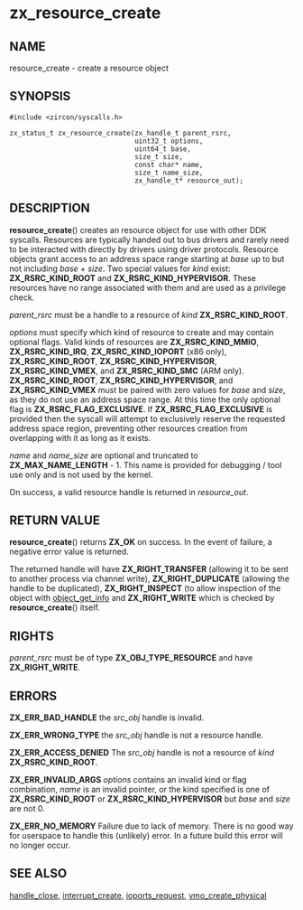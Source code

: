 # zx_resource_create

## NAME

<!-- Updated by update-docs-from-abigen, do not edit. -->

resource_create - create a resource object

## SYNOPSIS

<!-- Updated by update-docs-from-abigen, do not edit. -->

```
#include <zircon/syscalls.h>

zx_status_t zx_resource_create(zx_handle_t parent_rsrc,
                               uint32_t options,
                               uint64_t base,
                               size_t size,
                               const char* name,
                               size_t name_size,
                               zx_handle_t* resource_out);
```

## DESCRIPTION

**resource_create**() creates an resource object for use with other DDK
syscalls. Resources are typically handed out to bus drivers and rarely need to
be interacted with directly by drivers using driver protocols. Resource objects
grant access to an address space range starting at *base* up to but not
including *base* + *size*. Two special values for *kind* exist:
**ZX_RSRC_KIND_ROOT** and **ZX_RSRC_KIND_HYPERVISOR**. These resources have no
range associated with them and are used as a privilege check.

*parent_rsrc* must be a handle to a resource of *kind* **ZX_RSRC_KIND_ROOT**.

*options* must specify which kind of resource to create and may contain optional
flags. Valid kinds of resources are **ZX_RSRC_KIND_MMIO**, **ZX_RSRC_KIND_IRQ**,
**ZX_RSRC_KIND_IOPORT** (x86 only), **ZX_RSRC_KIND_ROOT**,
**ZX_RSRC_KIND_HYPERVISOR**, **ZX_RSRC_KIND_VMEX**, and **ZX_RSRC_KIND_SMC**
(ARM only).
**ZX_RSRC_KIND_ROOT**, **ZX_RSRC_KIND_HYPERVISOR**, and **ZX_RSRC_KIND_VMEX**
must be paired with zero values for *base* and *size*, as they do not use
an address space range.
At this time the only optional flag is **ZX_RSRC_FLAG_EXCLUSIVE**. If
**ZX_RSRC_FLAG_EXCLUSIVE** is provided then the syscall will attempt to
exclusively reserve the requested address space region, preventing other
resources creation from overlapping with it as long as it exists.

*name* and *name_size* are optional and truncated to **ZX_MAX_NAME_LENGTH** - 1.
This name is provided for debugging / tool use only and is not used by the
kernel.

On success, a valid resource handle is returned in *resource_out*.

## RETURN VALUE

**resource_create**() returns **ZX_OK** on success. In the event of failure, a
negative error value is returned.

The returned handle will have **ZX_RIGHT_TRANSFER** (allowing it to be sent to
another process via channel write), **ZX_RIGHT_DUPLICATE** (allowing the handle
to be duplicated), **ZX_RIGHT_INSPECT** (to allow inspection of the object with
[object_get_info](object_get_info.md) and **ZX_RIGHT_WRITE** which is checked by
**resource_create**() itself.

## RIGHTS

<!-- Updated by update-docs-from-abigen, do not edit. -->

*parent_rsrc* must be of type **ZX_OBJ_TYPE_RESOURCE** and have **ZX_RIGHT_WRITE**.

## ERRORS

**ZX_ERR_BAD_HANDLE** the *src_obj* handle is invalid.

**ZX_ERR_WRONG_TYPE** the *src_obj* handle is not a resource handle.

**ZX_ERR_ACCESS_DENIED** The *src_obj* handle is not a resource of *kind*
**ZX_RSRC_KIND_ROOT**.

**ZX_ERR_INVALID_ARGS** *options* contains an invalid kind or flag combination,
*name* is an invalid pointer, or the kind specified is one of
**ZX_RSRC_KIND_ROOT** or **ZX_RSRC_KIND_HYPERVISOR** but *base* and *size* are
not 0.

**ZX_ERR_NO_MEMORY** Failure due to lack of memory. There is no good way for
userspace to handle this (unlikely) error. In a future build this error will no
longer occur.

## SEE ALSO

[handle_close](handle_close.md), [interrupt_create](interrupt_create.md),
[ioports_request](ioports_request.md),
[vmo_create_physical](vmo_create_physical.md)


